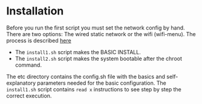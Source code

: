 # Installation

 Before you run the first script you must set the network config by hand.
 There are two options: The wired static network or the wifi (wifi-menu).
 The process is described [here](https://github.com/josem-amatriain/archlinux.install#installing-network-manual-mode)

 * The ```install1.sh``` script makes the BASIC INSTALL.
 * The ```install2.sh``` script makes the system bootable after the chroot command.

The etc directory contains the config.sh file with the basics and self-explanatory parameters needed for the basic configuration.
The ```install1.sh``` script contains ```read x``` instructions to see step by step the correct execution.


